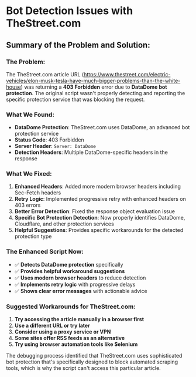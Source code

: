 # Bot Detection Issues with TheStreet.com

## Summary of the Problem and Solution:

### The Problem:
The TheStreet.com article URL (https://www.thestreet.com/electric-vehicles/elon-musk-tesla-have-much-bigger-problems-than-the-white-house) was returning a **403 Forbidden** error due to **DataDome bot protection**. The original script wasn't properly detecting and reporting the specific protection service that was blocking the request.

### What We Found:
- **DataDome Protection**: TheStreet.com uses DataDome, an advanced bot protection service
- **Status Code**: 403 Forbidden
- **Server Header**: `Server: DataDome`
- **Detection Headers**: Multiple DataDome-specific headers in the response

### What We Fixed:
1. **Enhanced Headers**: Added more modern browser headers including Sec-Fetch headers
2. **Retry Logic**: Implemented progressive retry with enhanced headers on 403 errors
3. **Better Error Detection**: Fixed the response object evaluation issue
4. **Specific Bot Protection Detection**: Now properly identifies DataDome, Cloudflare, and other protection services
5. **Helpful Suggestions**: Provides specific workarounds for the detected protection type

### The Enhanced Script Now:
- ✅ **Detects DataDome protection** specifically
- ✅ **Provides helpful workaround suggestions**
- ✅ **Uses modern browser headers** to reduce detection
- ✅ **Implements retry logic** with progressive delays
- ✅ **Shows clear error messages** with actionable advice

### Suggested Workarounds for TheStreet.com:
1. **Try accessing the article manually in a browser first**
2. **Use a different URL or try later**
3. **Consider using a proxy service or VPN**
4. **Some sites offer RSS feeds as an alternative**
5. **Try using browser automation tools like Selenium**

The debugging process identified that TheStreet.com uses sophisticated bot protection that's specifically designed to block automated scraping tools, which is why the script can't access this particular article.
